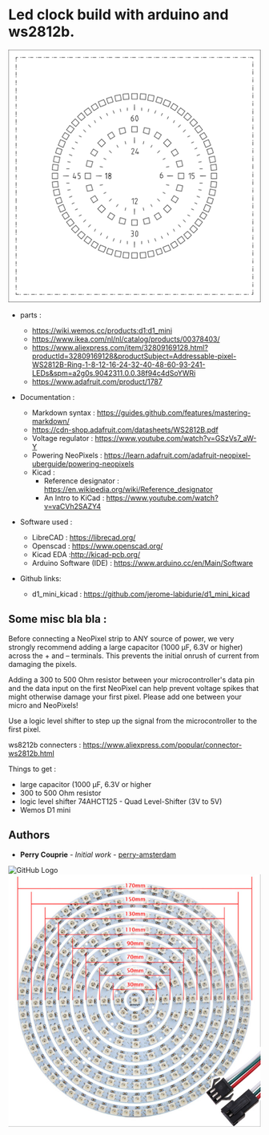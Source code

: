 # Led clock build with arduino and ws2812b.

![GitHub Logo](images/led-clock-face.svg)

- parts : 
    - https://wiki.wemos.cc/products:d1:d1_mini
    - https://www.ikea.com/nl/nl/catalog/products/00378403/
    - https://www.aliexpress.com/item/32809169128.html?productId=32809169128&productSubject=Addressable-pixel-WS2812B-Ring-1-8-12-16-24-32-40-48-60-93-241-LEDs&spm=a2g0s.9042311.0.0.38f94c4dSoYWRi
    - https://www.adafruit.com/product/1787

- Documentation :
  - Markdown syntax : https://guides.github.com/features/mastering-markdown/
  - https://cdn-shop.adafruit.com/datasheets/WS2812B.pdf
  - Voltage regulator : https://www.youtube.com/watch?v=GSzVs7_aW-Y
  - Powering NeoPixels : https://learn.adafruit.com/adafruit-neopixel-uberguide/powering-neopixels
  - Kicad :
    - Reference designator : https://en.wikipedia.org/wiki/Reference_designator
    - An Intro to KiCad : https://www.youtube.com/watch?v=vaCVh2SAZY4
    
- Software used :
  - LibreCAD : https://librecad.org/
  - Openscad : https://www.openscad.org/
  - Kicad EDA :http://kicad-pcb.org/ 
  - Arduino Software (IDE) : https://www.arduino.cc/en/Main/Software
  
 - Github links:
   - d1_mini_kicad : https://github.com/jerome-labidurie/d1_mini_kicad

## Some misc bla bla : 

Before connecting a NeoPixel strip to ANY source of power, we very strongly recommend adding a large capacitor (1000 µF, 6.3V or higher) across the + and – terminals. This prevents the initial onrush of current from damaging the pixels.

Adding a 300 to 500 Ohm resistor between your microcontroller's data pin and the data input on the first NeoPixel can help prevent voltage spikes that might otherwise damage your first pixel. Please add one between your micro and NeoPixels!

Use a logic level shifter to step up the signal from the microcontroller to the first pixel.

ws8212b connecters : https://www.aliexpress.com/popular/connector-ws2812b.html

Things to get : 
- large capacitor (1000 µF, 6.3V or higher
- 300 to 500 Ohm resistor
- logic level shifter 74AHCT125 - Quad Level-Shifter (3V to 5V)   
- Wemos D1 mini

## Authors

* **Perry Couprie** - *Initial work* - [perry-amsterdam](https://github.com/perry-amsterdam)

![GitHub Logo](https://www.ikea.com/nl/nl/images/products/ribba-fotolijst-wit__0638327_PE698851_S4.JPG)
![GitHub Logo](images/ws2812b-leds.jpeg)


